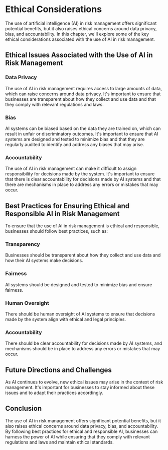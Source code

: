 Ethical Considerations
===============================

The use of artificial intelligence (AI) in risk management offers significant potential benefits, but it also raises ethical concerns around data privacy, bias, and accountability. In this chapter, we'll explore some of the key ethical considerations associated with the use of AI in risk management.

Ethical Issues Associated with the Use of AI in Risk Management
---------------------------------------------------------------

### Data Privacy

The use of AI in risk management requires access to large amounts of data, which can raise concerns around data privacy. It's important to ensure that businesses are transparent about how they collect and use data and that they comply with relevant regulations and laws.

### Bias

AI systems can be biased based on the data they are trained on, which can result in unfair or discriminatory outcomes. It's important to ensure that AI systems are designed and tested to minimize bias and that they are regularly audited to identify and address any biases that may arise.

### Accountability

The use of AI in risk management can make it difficult to assign responsibility for decisions made by the system. It's important to ensure that there is clear accountability for decisions made by AI systems and that there are mechanisms in place to address any errors or mistakes that may occur.

Best Practices for Ensuring Ethical and Responsible AI in Risk Management
-------------------------------------------------------------------------

To ensure that the use of AI in risk management is ethical and responsible, businesses should follow best practices, such as:

### Transparency

Businesses should be transparent about how they collect and use data and how their AI systems make decisions.

### Fairness

AI systems should be designed and tested to minimize bias and ensure fairness.

### Human Oversight

There should be human oversight of AI systems to ensure that decisions made by the system align with ethical and legal principles.

### Accountability

There should be clear accountability for decisions made by AI systems, and mechanisms should be in place to address any errors or mistakes that may occur.

Future Directions and Challenges
--------------------------------

As AI continues to evolve, new ethical issues may arise in the context of risk management. It's important for businesses to stay informed about these issues and to adapt their practices accordingly.

Conclusion
----------

The use of AI in risk management offers significant potential benefits, but it also raises ethical concerns around data privacy, bias, and accountability. By following best practices for ethical and responsible AI, businesses can harness the power of AI while ensuring that they comply with relevant regulations and laws and maintain ethical standards.


